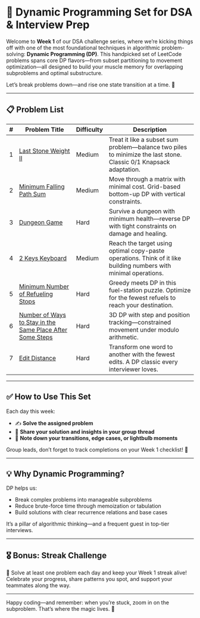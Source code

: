 # 🧠 Dynamic Programming Set for DSA & Interview Prep

Welcome to **Week 1** of our DSA challenge series, where we’re kicking things off with one of the most foundational techniques in algorithmic problem-solving: **Dynamic Programming (DP)**. This handpicked set of LeetCode problems spans core DP flavors—from subset partitioning to movement optimization—all designed to build your muscle memory for overlapping subproblems and optimal substructure.

Let’s break problems down—and rise one state transition at a time. 🚀

---

## 📋 Problem List

| # | Problem Title | Difficulty | Description |
|---|-----------------------------|------------|-------------|
| 1 | [Last Stone Weight II](https://leetcode.com/problems/last-stone-weight-ii/) | Medium | Treat it like a subset sum problem—balance two piles to minimize the last stone. Classic 0/1 Knapsack adaptation. |
| 2 | [Minimum Falling Path Sum](https://leetcode.com/problems/minimum-falling-path-sum/) | Medium | Move through a matrix with minimal cost. Grid-based bottom-up DP with vertical constraints. |
| 3 | [Dungeon Game](https://leetcode.com/problems/dungeon-game/) | Hard | Survive a dungeon with minimum health—reverse DP with tight constraints on damage and healing. |
| 4 | [2 Keys Keyboard](https://leetcode.com/problems/2-keys-keyboard/) | Medium | Reach the target using optimal copy-paste operations. Think of it like building numbers with minimal operations. |
| 5 | [Minimum Number of Refueling Stops](https://leetcode.com/problems/minimum-number-of-refueling-stops/) | Hard | Greedy meets DP in this fuel-station puzzle. Optimize for the fewest refuels to reach your destination. |
| 6 | [Number of Ways to Stay in the Same Place After Some Steps](https://leetcode.com/problems/number-of-ways-to-stay-in-the-same-place-after-some-steps/) | Hard | 3D DP with step and position tracking—constrained movement under modulo arithmetic. |
| 7 | [Edit Distance](https://leetcode.com/problems/edit-distance/) | Hard | Transform one word to another with the fewest edits. A DP classic every interviewer loves. |

---

## ✅ How to Use This Set

Each day this week:

- ✍️ **Solve the assigned problem**
- 🔗 **Share your solution and insights in your group thread**
- 💬 **Note down your transitions, edge cases, or lightbulb moments**

Group leads, don’t forget to track completions on your Week 1 checklist! 📆

---

## 💡 Why Dynamic Programming?

DP helps us:

- Break complex problems into manageable subproblems
- Reduce brute-force time through memoization or tabulation
- Build solutions with clear recurrence relations and base cases

It’s a pillar of algorithmic thinking—and a frequent guest in top-tier interviews.

---

## 🎖 Bonus: Streak Challenge

🌟 Solve at least one problem each day and keep your Week 1 streak alive! Celebrate your progress, share patterns you spot, and support your teammates along the way.

---

Happy coding—and remember: when you’re stuck, zoom in on the subproblem. That’s where the magic lives. 💫